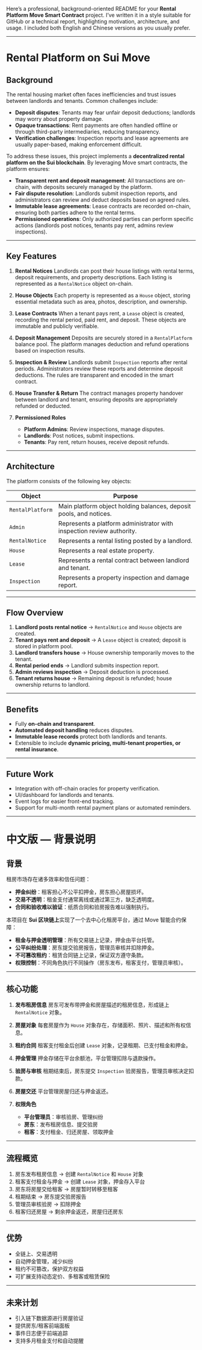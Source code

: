 Here’s a professional, background-oriented README for your **Rental Platform Move Smart Contract** project. I’ve written it in a style suitable for GitHub or a technical report, highlighting motivation, architecture, and usage. I included both English and Chinese versions as you usually prefer.

---

# Rental Platform on Sui Move

## Background

The rental housing market often faces inefficiencies and trust issues between landlords and tenants. Common challenges include:

* **Deposit disputes**: Tenants may fear unfair deposit deductions; landlords may worry about property damage.
* **Opaque transactions**: Rent payments are often handled offline or through third-party intermediaries, reducing transparency.
* **Verification challenges**: Inspection reports and lease agreements are usually paper-based, making enforcement difficult.

To address these issues, this project implements a **decentralized rental platform on the Sui blockchain**. By leveraging Move smart contracts, the platform ensures:

* **Transparent rent and deposit management**: All transactions are on-chain, with deposits securely managed by the platform.
* **Fair dispute resolution**: Landlords submit inspection reports, and administrators can review and deduct deposits based on agreed rules.
* **Immutable lease agreements**: Lease contracts are recorded on-chain, ensuring both parties adhere to the rental terms.
* **Permissioned operations**: Only authorized parties can perform specific actions (landlords post notices, tenants pay rent, admins review inspections).

---

## Key Features

1. **Rental Notices**
   Landlords can post their house listings with rental terms, deposit requirements, and property descriptions. Each listing is represented as a `RentalNotice` object on-chain.

2. **House Objects**
   Each property is represented as a `House` object, storing essential metadata such as area, photos, description, and ownership.

3. **Lease Contracts**
   When a tenant pays rent, a `Lease` object is created, recording the rental period, paid rent, and deposit. These objects are immutable and publicly verifiable.

4. **Deposit Management**
   Deposits are securely stored in a `RentalPlatform` balance pool. The platform manages deduction and refund operations based on inspection results.

5. **Inspection & Review**
   Landlords submit `Inspection` reports after rental periods. Administrators review these reports and determine deposit deductions. The rules are transparent and encoded in the smart contract.

6. **House Transfer & Return**
   The contract manages property handover between landlord and tenant, ensuring deposits are appropriately refunded or deducted.

7. **Permissioned Roles**

   * **Platform Admins**: Review inspections, manage disputes.
   * **Landlords**: Post notices, submit inspections.
   * **Tenants**: Pay rent, return houses, receive deposit refunds.

---

## Architecture

The platform consists of the following key objects:

| Object           | Purpose                                                               |
| ---------------- | --------------------------------------------------------------------- |
| `RentalPlatform` | Main platform object holding balances, deposit pools, and notices.    |
| `Admin`          | Represents a platform administrator with inspection review authority. |
| `RentalNotice`   | Represents a rental listing posted by a landlord.                     |
| `House`          | Represents a real estate property.                                    |
| `Lease`          | Represents a rental contract between landlord and tenant.             |
| `Inspection`     | Represents a property inspection and damage report.                   |

---

## Flow Overview

1. **Landlord posts rental notice** → `RentalNotice` and `House` objects are created.
2. **Tenant pays rent and deposit** → A `Lease` object is created; deposit is stored in platform pool.
3. **Landlord transfers house** → House ownership temporarily moves to the tenant.
4. **Rental period ends** → Landlord submits inspection report.
5. **Admin reviews inspection** → Deposit deduction is processed.
6. **Tenant returns house** → Remaining deposit is refunded; house ownership returns to landlord.

---

## Benefits

* Fully **on-chain and transparent**.
* **Automated deposit handling** reduces disputes.
* **Immutable lease records** protect both landlords and tenants.
* Extensible to include **dynamic pricing, multi-tenant properties, or rental insurance**.

---

## Future Work

* Integration with off-chain oracles for property verification.
* UI/dashboard for landlords and tenants.
* Event logs for easier front-end tracking.
* Support for multi-month rental payment plans or automated reminders.

---

# 中文版 — 背景说明

## 背景

租房市场存在诸多效率和信任问题：

* **押金纠纷**：租客担心不公平扣押金，房东担心房屋损坏。
* **交易不透明**：租金支付通常离线或通过第三方，缺乏透明度。
* **合同和验收难以验证**：纸质合同和验房报告难以强制执行。

本项目在 **Sui 区块链上**实现了一个去中心化租房平台，通过 Move 智能合约保障：

* **租金与押金透明管理**：所有交易链上记录，押金由平台托管。
* **公平纠纷处理**：房东提交验房报告，管理员审核并扣除押金。
* **不可篡改租约**：租赁合同链上记录，保证双方遵守条款。
* **权限控制**：不同角色执行不同操作（房东发布，租客支付，管理员审核）。

---

## 核心功能

1. **发布租房信息**
   房东可发布带押金和房屋描述的租房信息，形成链上 `RentalNotice` 对象。

2. **房屋对象**
   每套房屋作为 `House` 对象存在，存储面积、照片、描述和所有权信息。

3. **租约合同**
   租客支付租金后创建 `Lease` 对象，记录租期、已支付租金和押金。

4. **押金管理**
   押金存储在平台余额池，平台管理扣除与退款操作。

5. **验房与审核**
   租期结束后，房东提交 `Inspection` 验房报告，管理员审核决定扣款。

6. **房屋交还**
   平台管理房屋归还与押金返还。

7. **权限角色**

   * **平台管理员**：审核验房、管理纠纷
   * **房东**：发布租房信息、提交验房
   * **租客**：支付租金、归还房屋、领取押金

---

## 流程概览

1. 房东发布租房信息 → 创建 `RentalNotice` 和 `House` 对象
2. 租客支付租金与押金 → 创建 `Lease` 对象，押金存入平台
3. 房东将房屋交给租客 → 房屋暂时转移至租客
4. 租期结束 → 房东提交验房报告
5. 管理员审核验房 → 扣除押金
6. 租客归还房屋 → 剩余押金返还，房屋归还房东

---

## 优势

* 全链上、交易透明
* 自动押金管理，减少纠纷
* 租约不可篡改，保护双方权益
* 可扩展支持动态定价、多租客或租赁保险

---

## 未来计划

* 引入链下数据源进行房屋验证
* 提供房东/租客前端面板
* 事件日志便于前端追踪
* 支持多月租金支付和自动提醒


